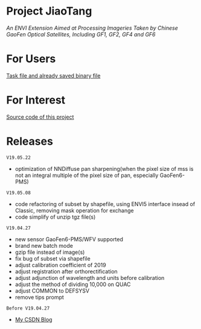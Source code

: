 # Project JiaoTang
*An ENVI Extension Aimed at Processing Imageries Taken by Chinese GaoFen Optical Satellites, Including GF1, GF2, GF4 and GF6*
# For Users
[Task file and already saved binary file](https://github.com/desertstsung/Project_JiaoTang/tree/master/userFile#about)
# For Interest
[Source code of this project](https://github.com/desertstsung/Project_JiaoTang/tree/master/sourceCode#all-pro-files)
# Releases
```V19.05.22```
+ optimization of NNDiffuse pan sharpening(when the pixel size of mss is not an integral multiple of the pixel size of pan, especially GaoFen6-PMS)

``V19.05.08``
+ code refactoring of subset by shapefile, using ENVI5 interface insead of Classic, removing mask operation for exchange
+ code simplify of unzip tgz file(s)

``V19.04.27``
+ new sensor GaoFen6-PMS/WFV supported
+ brand new batch mode
+ gzip file instead of image(s)
+ fix bug of subset via shapefile
+ adjust calibration coefficient of 2019
+ adjust registration after orthorectification
+ adjust adjunction of wavelength and units before calibration
+ adjust the method of dividing 10,000 on QUAC
+ adjust COMMON to DEFSYSV
+ remove tips prompt

``Before V19.04.27``
+ [My CSDN Blog](https://blog.csdn.net/desertsTsung/article/details/84679969)
